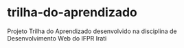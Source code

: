 # trilha-do-aprendizado
 Projeto Trilha do Aprendizado desenvolvido na disciplina de Desenvolvimento Web do IFPR Irati
